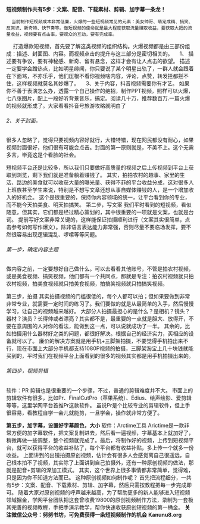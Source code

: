 **短视频制作共有5步：文案、配音、下载素材、剪辑、加字幕一条龙！**

      当前制作短视频成本非常低廉，火爆的一些短视频常见的元素：美女帅哥、萌宠成精、搞笑、反常识、新奇特、快节奏等。做短视频的使命就是最大程度获取流量赚取收益，要获取大把的流量收益，视频要有点击率，要观众的互动，要有完成率。

　   打造爆款短视频，首先要了解这类视频的组织结构。火爆视频都是由三部份组成：描述、封面图、内容。而视频点击的提升与这三部分是密切相关的。
　1、 描述要有争议，要有神秘感、新奇、留有悬念，这样才会有让人点击的欲望。
描述一定要学会蹭热点，比如明星绯闻，你只要说了某个明星出轨了，一群人就会跟着在下面骂，不亦乐乎，他们压根不看你视频啥内容，评论，点赞，转发拦都拦不住，这样视频就莫名其妙爆了。
　3、关于内容，抖音视频需要你有才艺。
如果你不善于表演怎么办，透露一个自己操作的绝招，制作PPT视频，照样可以火爆，七八张图片，配上一段好听背景音乐，搞定。阅读几十万，推荐数百万.一篇火爆的视频就形成了。大家看看抖音号旅游攻略就明白了

###### 2、关于封面。

很多人忽略了，觉得只要视频内容好就行，大错特错，现在网民都没有耐心，如果视频封面很好，他们很有可能会点击。封面的第一原则就是，不美不上。这个无需多言，毕竟这是个看脸的社会。

短视频平台还是比较多，所以我们只要做好高质量的视频之后上传视频到平台上获取到浏览，剩下我们就是准备躺着赚钱了。
其实，拍拍农村的趣事、家里的生活、路边的美食就可以收获大量的曝光量、获得不菲的平台收益分成，这对很多人上班族甚至学生来说，特别是不想写文章还想从事自媒体赚钱的人，是一个增加收入的好机会。
这个是很重要的，保持你内容领域的统一，让平台看到你的专业，而不能今天拍美食、明天拍搞笑。
第二步，写文案
我们平时看到的短视频，看似随意，但其实，它们都是经过精心策划的，其中很重要的一项就是文案，也就是台词。
提前写好文案非常关键的，这样能保证拍摄顺利进行（文案其实很简单，点击参考如何写作爆文）。除非语言表达能力非常强，否则尽量不要临场发挥，要不然很容易出现逻辑混乱、啰嗦等等问题。

###### 第一步，确定内容主题

做内容之前，一定要想好自己做什么。可以去看看其他账号，不管是拍农村视频，或是美食视频、搞笑视频，他们都有一个共同点，那就是专注：拍农村视频就只拍农村视频，拍美食视频就只拍美食视频，拍搞笑视频就只拍搞笑视频。

第三步，拍摄
其实拍摄视频的门槛很低的，每个人都可以拍；但如果要做到非常非常专业，就需要一定时间的练习了。我们要做的就是从最简单的入手，然后慢慢学习，让自己的视频越来越好。
大部分人拍摄最担心的是什么？是相机？镜头？器材？演员？长得帅或者漂亮？其实都不是，最重要的一点就是胆大、放得开，不要在意周围的人对你的看法，能做到这一点，可以说就成功了一半。
其余的，比如拍摄用什么器材好之类的问题，都很好解决。根据自己的经济实力，买相应的设备就可以了。
廉价的解决方案就是用手机+三脚架拍摄，不要觉得手机拍出来不行，现在市面上大部分手机都支持1080P视频的拍摄，三脚架淘宝上几十块钱就能买到的，平时我们在视频平台上面看到的很多的视频其实都是用手机拍摄出来的。

###### 第四步，视频剪辑

软件：PR
剪辑也是很重要的一个步骤，不过，普通的剪辑难度并不大。
市面上的剪辑软件有很多，比如Pr、FinalCutPro（苹果系统）、Edius、绘声绘影、爱剪辑等等，这里学网平台首推Pr这款软件。
虽说Pr是个比较专业的剪辑软件，但上手很容易，看教程自学一会儿就能剪，一旦学会，操作就非常方便了。

**第五步，加字幕，设置好字幕颜色，大小**
软件：Arctime工具
Arictime是一款非常方便的加字幕软件，把文案复制进去，然后看一遍视频，字幕基本上就加好了，稍微再做一些调整，整个视频就完成了。最后，将制作好的视频，上传到短视频平台，就可以获得平台的收益补贴了，每个平台都有收益补贴，多上传一个就多一份收益。
上面讲到的出镜拍摄原创视频，估计会有很多人会感觉离自己很遥远，自己根本拍不了视频，其实除了上面讲到自己拍摄外，还有一种原创视频的做法，那就是配音+剪辑的深加工模式。
其实，这个世界上很多事情都非常简单，觉得难，只是因为你不知道方法而已。
这种原创视频如何制作呢？
首先把流程细分，一共有5步：文案、配音、下载素材、剪辑、加字幕，然后只需按教程把每一步完成即可。
随着大家对原创视频的呼声越来越高，为了帮助更多的新人能够进入短视频领域掘金，学网平台团队把这套曾收费19800的原创视频制作方法，录制为一套极其完善的视频教程，手把手演示教学，帮你快速收获原创短视频的第一桶金。 
**关注微信公众号：努努书坊，可免费获得一条短视频制作的机会**
**Kanunu8.org**
